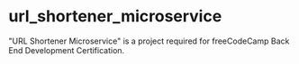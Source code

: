 # url_shortener_microservice
"URL Shortener Microservice" is a project required for freeCodeCamp Back End Development Certification.
